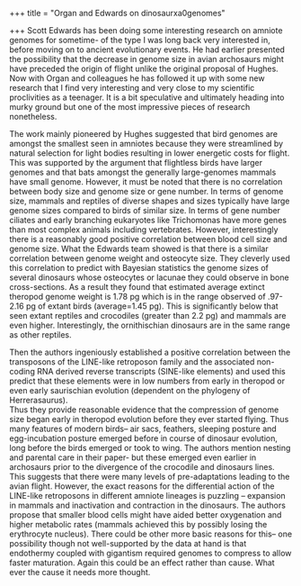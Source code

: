 +++
title = "Organ and Edwards on dinosaurxa0genomes"

+++
Scott Edwards has been doing some interesting research on amniote
genomes for sometime- of the type I was long back very interested in,
before moving on to ancient evolutionary events. He had earlier
presented the possibility that the decrease in genome size in avian
archosaurs might have preceded the origin of flight unlike the original
proposal of Hughes. Now with Organ and colleagues he has followed it up
with some new research that I find very interesting and very close to my
scientific proclivities as a teenager. It is a bit speculative and
ultimately heading into murky ground but one of the most impressive
pieces of research nonetheless.

The work mainly pioneered by Hughes suggested that bird genomes are
amongst the smallest seen in amniotes because they were streamlined by
natural selection for light bodies resulting in lower energetic costs
for flight. This was supported by the argument that flightless birds
have larger genomes and that bats amongst the generally large-genomes
mammals have small genome. However, it must be noted that there is no
correlation between body size and genome size or gene number. In terms
of genome size, mammals and reptiles of diverse shapes and sizes
typically have large genome sizes compared to birds of similar size. In
terms of gene number ciliates and early branching eukaryotes like
Trichomonas have more genes than most complex animals including
vertebrates. However, interestingly there is a reasonably good positive
correlation between blood cell size and genome size. What the Edwards
team showed is that there is a similar correlation between genome weight
and osteocyte size. They cleverly used this correlation to predict with
Bayesian statistics the genome sizes of several dinosaurs whose
osteocytes or lacunae they could observe in bone cross-sections. As a
result they found that estimated average extinct theropod genome weight
is 1.78 pg which is in the range observed of .97-2.16 pg of extant birds
(average=1.45 pg). This is significantly below that seen extant reptiles
and crocodiles (greater than 2.2 pg) and mammals are even higher.
Interestingly, the ornithischian dinosaurs are in the same range as
other reptiles.

Then the authors ingeniously established a positive correlation between
the transposons of the LINE-like retroposon family and the associated
non-coding RNA derived reverse transcripts (SINE-like elements) and used
this predict that these elements were in low numbers from early in
theropod or even early saurischian evolution (dependent on the phylogeny
of Herrerasaurus).  
Thus they provide reasonable evidence that the compression of genome
size began early in theropod evolution before they ever started flying.
Thus many features of modern birds– air sacs, feathers, sleeping posture
and egg-incubation posture emerged before in course of dinosaur
evolution, long before the birds emerged or took to wing. The authors
mention nesting and parental care in their paper- but these emerged even
earlier in archosaurs prior to the divergence of the crocodile and
dinosaurs lines. This suggests that there were many levels of
pre-adaptations leading to the avian flight. However, the exact reasons
for the differential action of the LINE-like retroposons in different
amniote lineages is puzzling – expansion in mammals and inactivation and
contraction in the dinosaurs. The authors propose that smaller blood
cells might have aided better oxygenation and higher metabolic rates
(mammals achieved this by possibly losing the erythrocyte nucleus).
There could be other more basic reasons for this– one possibility though
not well-supported by the data at hand is that endothermy coupled with
gigantism required genomes to compress to allow faster maturation. Again
this could be an effect rather than cause. What ever the cause it needs
more thought.
